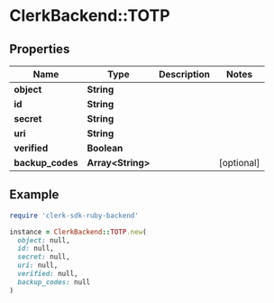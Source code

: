 # ClerkBackend::TOTP

## Properties

| Name | Type | Description | Notes |
| ---- | ---- | ----------- | ----- |
| **object** | **String** |  |  |
| **id** | **String** |  |  |
| **secret** | **String** |  |  |
| **uri** | **String** |  |  |
| **verified** | **Boolean** |  |  |
| **backup_codes** | **Array&lt;String&gt;** |  | [optional] |

## Example

```ruby
require 'clerk-sdk-ruby-backend'

instance = ClerkBackend::TOTP.new(
  object: null,
  id: null,
  secret: null,
  uri: null,
  verified: null,
  backup_codes: null
)
```

